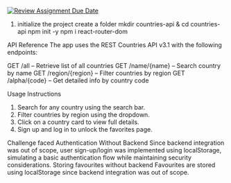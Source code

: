 [![Review Assignment Due Date](https://classroom.github.com/assets/deadline-readme-button-22041afd0340ce965d47ae6ef1cefeee28c7c493a6346c4f15d667ab976d596c.svg)](https://classroom.github.com/a/mNaxAqQD)

1. initialize the project
   create a folder
   mkdir countries-api & cd countries-api
   npm init -y
   npm i react-router-dom

API Reference
The app uses the REST Countries API v3.1 with the following endpoints:

GET /all – Retrieve list of all countries
GET /name/{name} – Search country by name
GET /region/{region} – Filter countries by region
GET /alpha/{code} – Get detailed info by country code

Usage Instructions

1. Search for any country using the search bar.
2. Filter countries by region using the dropdown.
3. Click on a country card to view full details.
4. Sign up and log in to unlock the favorites page.

Challenge faced
Authentication Without Backend
Since backend integration was out of scope, user sign-up/login was implemented using localStorage, simulating a basic authentication flow while maintaining security considerations.
Storing favourites without backend
Favourites are stored using localStorage since backend integration was out of scope.
